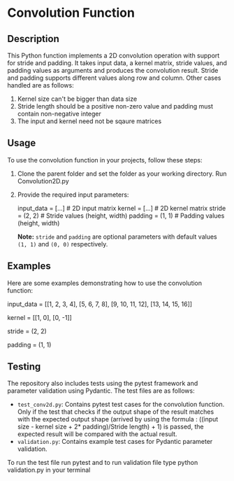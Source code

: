# Convolution Function


## Description

This Python function implements a 2D convolution operation with support for stride and padding. It takes input data, a kernel matrix, stride values, and padding values as arguments and produces the convolution result. Stride and padding supports different values along row and column.  Other cases handled are as follows:
1. Kernel size can't be bigger than data size
2. Stride length should be a positive non-zero value and padding must contain non-negative  integer
3. The input and kernel need not be sqaure matrices

## Usage

To use the convolution function in your projects, follow these steps:

1. Clone the parent folder and set the folder as your working directory. Run Convolution2D.py 

2. Provide the required input parameters:
   
    input_data = [...]  # 2D input matrix
    kernel = [...]  # 2D kernel matrix
    stride = (2, 2)  # Stride values (height, width)
    padding = (1, 1)  # Padding values (height, width)
    
    
    **Note:** `stride` and `padding` are optional parameters with default values `(1, 1)` and `(0, 0)` respectively.


## Examples

Here are some examples demonstrating how to use the convolution function:

input_data = [[1, 2, 3, 4],
              [5, 6, 7, 8],
              [9, 10, 11, 12],
              [13, 14, 15, 16]]

kernel = [[1, 0],
          [0, -1]]

stride = (2, 2)

padding = (1, 1)



## Testing

The repository also includes tests using the pytest framework and parameter validation using Pydantic. The test files are as follows:

- `test_conv2d.py`: Contains pytest test cases for the convolution function. Only if the test that checks if the output shape of the result matches with the expected output shape (arrived by using the formula : ((input size - kernel size + 2* padding)/Stride length) + 1) is passed, the  expected result will be compared with the actual result.
- `validation.py`: Contains example test cases for Pydantic parameter validation.

To run the test file run  pytest and to run validation file type python validation.py in your terminal


